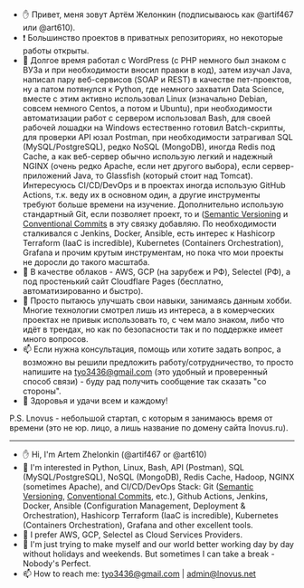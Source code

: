 - ✋ Привет, меня зовут Артём Желонкин (подписываюсь как @artif467 или @art610).
- ❗ Большинство проектов в приватных репозиториях, но некоторые работы открыты.
- 👀 Долгое время работал с WordPress (с PHP немного был знаком с ВУЗа и при необходимости вносил правки в код), затем изучал Java, написал пару веб-сервисов (SOAP и REST) в качестве пет-проектов, ну а патом потянулся к Python, где немного захватил Data Science, вместе с этим активно использовал Linux (изначально Debian, совсем немного Centos, а потом и Ubuntu), при необходимости автоматизации работ с сервером использовал Bash, для своей рабочей лошадки на Windows естественно готовил Batch-скрипты, для проверки API юзал Postman, при необходимости затрагивал SQL (MySQL/PostgreSQL), редко NoSQL (MongoDB), иногда Redis под Cache, а как веб-сервер обычно использую легкий и надежный NGINX (очень редко Apache, если нет другого выбора), если сервер-приложений Java, то Glassfish (который стоит над Tomcat). Интересуюсь CI/CD/DevOps и в проектах иногда использую GitHub Actions, т.к. веду их в основном один, а другие инструменты требуют больше времени на изучение. Дополнительно использую стандартный Git, если позволяет проект, то и ([Semantic Versioning](https://semver.org/) и [Conventional Commits](https://www.conventionalcommits.org/en/v1.0.0/) в эту связку добавляю. По необходимости сталкивался с Jenkins, Docker, Ansible, есть интерес к Hashicorp Terraform (IaaC is incredible), Kubernetes (Containers Orchestration), Grafana и прочим крутым инструментам, но пока что мои проекты не доросли до такого масштаба. 
- 🌱 В качестве облаков - AWS, GCP (на зарубеж и РФ), Selectel (РФ), а под простенький сайт Cloudflare Pages (бесплатно, автоматизированно и быстро).
- 💞️ Просто пытаюсь улучшать свои навыки, занимаясь данным хобби. Многие технологии смотрел лишь из интереса, а в комерческих проектах не привык использовать то, с чем мало знаком, либо что идёт в трендах, но как по безопасности так и по поддержке имеет много вопросов.
- 📫 Если нужна консультация, помощь или хотите задать вопрос, а возможно вы решили предложить работу/сотрудничество, то просто напишите на tyo3436@gmail.com (это удобный и проверенный способ связи) - буду рад получить сообщение так сказать "со стороны". 
- 💪 Здоровья и удачи всем и каждому!

P.S. Lnovus - небольшой стартап, с которым я занимаюсь время от времени (это не юр. лицо, а лишь название по домену сайта lnovus.ru).

---

- ✋ Hi, I'm Artem Zhelonkin (@artif467 or @art610)
- 👀 I'm interested in Python, Linux, Bash, API (Postman), SQL (MySQL/PostgreSQL), NoSQL (MongoDB), Redis Cache, Hadoop, NGINX (sometimes Apache), and CI/CD/DevOps Stack: Git ([Semantic Versioning](https://semver.org/), [Conventional Commits](https://www.conventionalcommits.org/en/v1.0.0/), etc.), Github Actions, Jenkins, Docker, Ansible (Configuration Management, Deployment & Orchestration), Hashicorp Terraform (IaaC is incredible), Kubernetes (Containers Orchestration), Grafana and other excellent tools. 
- 🌱 I prefer AWS, GCP, Selectel as Cloud Services Providers.
- 💞️ I'm just trying to make myself and our world better working day by day without holidays and weekends. But sometimes I can take a break - Nobody's Perfect.
- 📫 How to reach me: tyo3436@gmail.com | admin@lnovus.net
